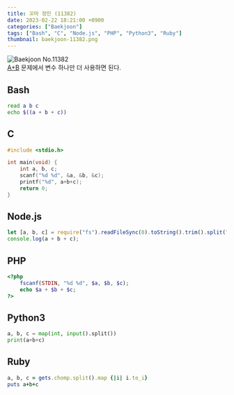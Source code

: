 ```yaml
---
title: 꼬마 정민 (11382)
date: 2023-02-22 18:21:00 +0900
categories: ["Baekjoon"]
tags: ["Bash", "C", "Node.js", "PHP", "Python3", "Ruby"]
thumbnail: baekjoon-11382.png
---
```


![Baekjoon No.11382](baekjoon-11382.png)  
[A+B](/posts/baekjoon-1000/) 문제에서 변수 하나만 더 사용하면 된다.

## Bash
```bash
read a b c
echo $((a + b + c))
```

## C
```c
#include <stdio.h>

int main(void) {
	int a, b, c;
	scanf("%d %d", &a, &b, &c);
	printf("%d", a+b+c);
	return 0;
}
```

## Node.js
```javascript
let [a, b, c] = require("fs").readFileSync(0).toString().trim().split(" ").map(Number);
console.log(a + b + c);
```

## PHP
```php
<?php
	fscanf(STDIN, "%d %d", $a, $b, $c);
	echo $a + $b + $c;
?>
```

## Python3
```python
a, b, c = map(int, input().split())
print(a+b+c)
```

## Ruby
```ruby
a, b, c = gets.chomp.split().map {|i| i.to_i}
puts a+b+c
```
